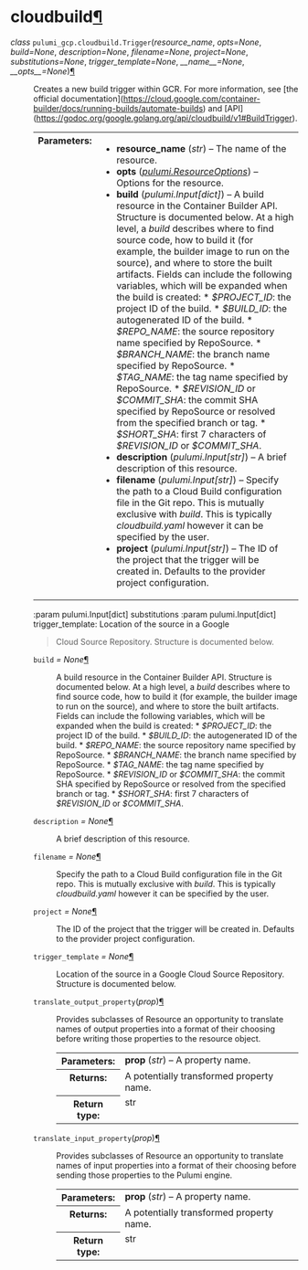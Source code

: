 <div class="section" id="module-pulumi_gcp.cloudbuild">
<span id="cloudbuild"></span><h1>cloudbuild<a class="headerlink" href="#module-pulumi_gcp.cloudbuild" title="Permalink to this headline">¶</a></h1>
<dl class="class">
<dt id="pulumi_gcp.cloudbuild.Trigger">
<em class="property">class </em><code class="descclassname">pulumi_gcp.cloudbuild.</code><code class="descname">Trigger</code><span class="sig-paren">(</span><em>resource_name</em>, <em>opts=None</em>, <em>build=None</em>, <em>description=None</em>, <em>filename=None</em>, <em>project=None</em>, <em>substitutions=None</em>, <em>trigger_template=None</em>, <em>__name__=None</em>, <em>__opts__=None</em><span class="sig-paren">)</span><a class="headerlink" href="#pulumi_gcp.cloudbuild.Trigger" title="Permalink to this definition">¶</a></dt>
<dd><p>Creates a new build trigger within GCR. For more information, see
[the official documentation](<a class="reference external" href="https://cloud.google.com/container-builder/docs/running-builds/automate-builds">https://cloud.google.com/container-builder/docs/running-builds/automate-builds</a>)
and
[API](<a class="reference external" href="https://godoc.org/google.golang.org/api/cloudbuild/v1#BuildTrigger">https://godoc.org/google.golang.org/api/cloudbuild/v1#BuildTrigger</a>).</p>
<table class="docutils field-list" frame="void" rules="none">
<col class="field-name" />
<col class="field-body" />
<tbody valign="top">
<tr class="field-odd field"><th class="field-name">Parameters:</th><td class="field-body"><ul class="first last simple">
<li><strong>resource_name</strong> (<em>str</em>) – The name of the resource.</li>
<li><strong>opts</strong> (<a class="reference internal" href="../../pulumi/#pulumi.ResourceOptions" title="pulumi.ResourceOptions"><em>pulumi.ResourceOptions</em></a>) – Options for the resource.</li>
<li><strong>build</strong> (<em>pulumi.Input</em><em>[</em><em>dict</em><em>]</em>) – A build resource in the Container Builder API.
Structure is documented below. At a high
level, a <cite>build</cite> describes where to find source code, how to build it (for
example, the builder image to run on the source), and where to store
the built artifacts. Fields can include the following variables, which
will be expanded when the build is created:
* <cite>$PROJECT_ID</cite>: the project ID of the build.
* <cite>$BUILD_ID</cite>: the autogenerated ID of the build.
* <cite>$REPO_NAME</cite>: the source repository name specified by RepoSource.
* <cite>$BRANCH_NAME</cite>: the branch name specified by RepoSource.
* <cite>$TAG_NAME</cite>: the tag name specified by RepoSource.
* <cite>$REVISION_ID</cite> or <cite>$COMMIT_SHA</cite>: the commit SHA specified by RepoSource
or resolved from the specified branch or tag.
* <cite>$SHORT_SHA</cite>: first 7 characters of <cite>$REVISION_ID</cite> or <cite>$COMMIT_SHA</cite>.</li>
<li><strong>description</strong> (<em>pulumi.Input</em><em>[</em><em>str</em><em>]</em>) – A brief description of this resource.</li>
<li><strong>filename</strong> (<em>pulumi.Input</em><em>[</em><em>str</em><em>]</em>) – Specify the path to a Cloud Build configuration file
in the Git repo. This is mutually exclusive with <cite>build</cite>. This is typically
<cite>cloudbuild.yaml</cite> however it can be specified by the user.</li>
<li><strong>project</strong> (<em>pulumi.Input</em><em>[</em><em>str</em><em>]</em>) – The ID of the project that the trigger will be created in.
Defaults to the provider project configuration.</li>
</ul>
</td>
</tr>
</tbody>
</table>
<p>:param pulumi.Input[dict] substitutions
:param pulumi.Input[dict] trigger_template: Location of the source in a Google</p>
<blockquote>
<div>Cloud Source Repository. Structure is documented below.</div></blockquote>
<dl class="attribute">
<dt id="pulumi_gcp.cloudbuild.Trigger.build">
<code class="descname">build</code><em class="property"> = None</em><a class="headerlink" href="#pulumi_gcp.cloudbuild.Trigger.build" title="Permalink to this definition">¶</a></dt>
<dd><p>A build resource in the Container Builder API.
Structure is documented below. At a high
level, a <cite>build</cite> describes where to find source code, how to build it (for
example, the builder image to run on the source), and where to store
the built artifacts. Fields can include the following variables, which
will be expanded when the build is created:
* <cite>$PROJECT_ID</cite>: the project ID of the build.
* <cite>$BUILD_ID</cite>: the autogenerated ID of the build.
* <cite>$REPO_NAME</cite>: the source repository name specified by RepoSource.
* <cite>$BRANCH_NAME</cite>: the branch name specified by RepoSource.
* <cite>$TAG_NAME</cite>: the tag name specified by RepoSource.
* <cite>$REVISION_ID</cite> or <cite>$COMMIT_SHA</cite>: the commit SHA specified by RepoSource
or resolved from the specified branch or tag.
* <cite>$SHORT_SHA</cite>: first 7 characters of <cite>$REVISION_ID</cite> or <cite>$COMMIT_SHA</cite>.</p>
</dd></dl>

<dl class="attribute">
<dt id="pulumi_gcp.cloudbuild.Trigger.description">
<code class="descname">description</code><em class="property"> = None</em><a class="headerlink" href="#pulumi_gcp.cloudbuild.Trigger.description" title="Permalink to this definition">¶</a></dt>
<dd><p>A brief description of this resource.</p>
</dd></dl>

<dl class="attribute">
<dt id="pulumi_gcp.cloudbuild.Trigger.filename">
<code class="descname">filename</code><em class="property"> = None</em><a class="headerlink" href="#pulumi_gcp.cloudbuild.Trigger.filename" title="Permalink to this definition">¶</a></dt>
<dd><p>Specify the path to a Cloud Build configuration file
in the Git repo. This is mutually exclusive with <cite>build</cite>. This is typically
<cite>cloudbuild.yaml</cite> however it can be specified by the user.</p>
</dd></dl>

<dl class="attribute">
<dt id="pulumi_gcp.cloudbuild.Trigger.project">
<code class="descname">project</code><em class="property"> = None</em><a class="headerlink" href="#pulumi_gcp.cloudbuild.Trigger.project" title="Permalink to this definition">¶</a></dt>
<dd><p>The ID of the project that the trigger will be created in.
Defaults to the provider project configuration.</p>
</dd></dl>

<dl class="attribute">
<dt id="pulumi_gcp.cloudbuild.Trigger.trigger_template">
<code class="descname">trigger_template</code><em class="property"> = None</em><a class="headerlink" href="#pulumi_gcp.cloudbuild.Trigger.trigger_template" title="Permalink to this definition">¶</a></dt>
<dd><p>Location of the source in a Google
Cloud Source Repository. Structure is documented below.</p>
</dd></dl>

<dl class="method">
<dt id="pulumi_gcp.cloudbuild.Trigger.translate_output_property">
<code class="descname">translate_output_property</code><span class="sig-paren">(</span><em>prop</em><span class="sig-paren">)</span><a class="headerlink" href="#pulumi_gcp.cloudbuild.Trigger.translate_output_property" title="Permalink to this definition">¶</a></dt>
<dd><p>Provides subclasses of Resource an opportunity to translate names of output properties
into a format of their choosing before writing those properties to the resource object.</p>
<table class="docutils field-list" frame="void" rules="none">
<col class="field-name" />
<col class="field-body" />
<tbody valign="top">
<tr class="field-odd field"><th class="field-name">Parameters:</th><td class="field-body"><strong>prop</strong> (<em>str</em>) – A property name.</td>
</tr>
<tr class="field-even field"><th class="field-name">Returns:</th><td class="field-body">A potentially transformed property name.</td>
</tr>
<tr class="field-odd field"><th class="field-name">Return type:</th><td class="field-body">str</td>
</tr>
</tbody>
</table>
</dd></dl>

<dl class="method">
<dt id="pulumi_gcp.cloudbuild.Trigger.translate_input_property">
<code class="descname">translate_input_property</code><span class="sig-paren">(</span><em>prop</em><span class="sig-paren">)</span><a class="headerlink" href="#pulumi_gcp.cloudbuild.Trigger.translate_input_property" title="Permalink to this definition">¶</a></dt>
<dd><p>Provides subclasses of Resource an opportunity to translate names of input properties into
a format of their choosing before sending those properties to the Pulumi engine.</p>
<table class="docutils field-list" frame="void" rules="none">
<col class="field-name" />
<col class="field-body" />
<tbody valign="top">
<tr class="field-odd field"><th class="field-name">Parameters:</th><td class="field-body"><strong>prop</strong> (<em>str</em>) – A property name.</td>
</tr>
<tr class="field-even field"><th class="field-name">Returns:</th><td class="field-body">A potentially transformed property name.</td>
</tr>
<tr class="field-odd field"><th class="field-name">Return type:</th><td class="field-body">str</td>
</tr>
</tbody>
</table>
</dd></dl>

</dd></dl>

</div>
